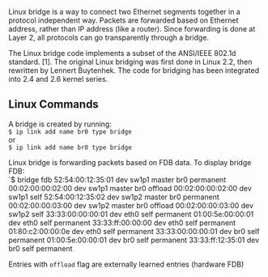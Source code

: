 Linux bridge is a way to connect two Ethernet segments together in a protocol independent way. Packets are forwarded based on Ethernet address, rather than IP address (like a router). Since forwarding is done at Layer 2, all protocols can go transparently through a bridge.  

The Linux bridge code implements a subset of the ANSI/IEEE 802.1d standard. [1]. The original Linux bridging was first done in Linux 2.2, then rewritten by Lennert Buytenhek. The code for bridging has been integrated into 2.4 and 2.6 kernel series.  
## Linux Commands
A bridge is created by running:  
`$ ip link add name br0 type bridge`  
or  
`$ ip link add name br0 type bridge`  

Linux bridge is forwarding packets based on FDB data. To display bridge FDB:  
`$ bridge fdb
52:54:00:12:35:01 dev sw1p1 master br0 permanent
00:02:00:00:02:00 dev sw1p1 master br0 offload
00:02:00:00:02:00 dev sw1p1 self
52:54:00:12:35:02 dev sw1p2 master br0 permanent
00:02:00:00:03:00 dev sw1p2 master br0 offload
00:02:00:00:03:00 dev sw1p2 self
33:33:00:00:00:01 dev eth0 self permanent
01:00:5e:00:00:01 dev eth0 self permanent
33:33:ff:00:00:00 dev eth0 self permanent
01:80:c2:00:00:0e dev eth0 self permanent
33:33:00:00:00:01 dev br0 self permanent
01:00:5e:00:00:01 dev br0 self permanent
33:33:ff:12:35:01 dev br0 self permanent


Entries with `offload` flag are externally learned entries (hardware FDB)

